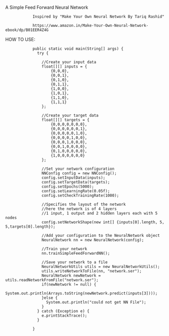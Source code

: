 A Simple Feed Forward Neural Network

                Inspired by "Make Your Own Neural Network By Tariq Rashid"

                https://www.amazon.in/Make-Your-Own-Neural-Network-ebook/dp/B01EER4Z4G

HOW TO USE:

                public static void main(String[] args) {
                  try {
                    
                    //Create your input data
                    float[][] inputs = {
                        {0,0,0},
                        {0,0,1},
                        {0,1,0},
                        {0,1,1},
                        {1,0,0},
                        {1,0,1},
                        {1,1,0},
                        {1,1,1}
                    };
                    
                    //Create your target data
                    float[][] targets = {
                        {0,0,0,0,0,0,0},
                        {0,0,0,0,0,0,1},
                        {0,0,0,0,0,1,0},
                        {0,0,0,0,1,0,0},
                        {0,0,0,1,0,0,0},
                        {0,0,1,0,0,0,0},
                        {0,1,0,0,0,0,0},
                        {1,0,0,0,0,0,0}
                    };
                    
                    //Set your network configuration
                    NNConfig config = new NNConfig();
                    config.setInputData(inputs);
                    config.setTargetData(targets);
                    config.setEpochs(5000);
                    config.setLearningRate(0.05f);
                    config.setCheckTrainingRate(1000);
                    
                    //Specifies the layout of the network
                    //here the network is of 4 layers
                    //1 input, 1 output and 2 hidden layers each with 5 nodes
                    config.setNetworkShape(new int[] {inputs[0].length, 5, 5,targets[0].length});
                    
                    //Add your configuration to the NeuralNetwork object
                    NeuralNetwork nn = new NeuralNetwork(config);
                    
                    //Train your network
                    nn.trainSimpleFeedForwardNN();
                    
                    //Save your network to a file
                    NeuralNetworkUtils utils = new NeuralNetworkUtils();
                    utils.writeNetworkToFile(nn, "network.ser");
                    NeuralNetwork newNetwork = utils.readNetworkFromFile("network.ser");
                    if(newNetwork != null) {
                      System.out.println(Arrays.toString(newNetwork.predict(inputs[3])));
                    }else {
                      System.out.println("could not get NN File");
                    }
                  } catch (Exception e) {
                    e.printStackTrace();
                  }

                }
